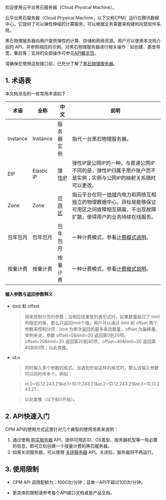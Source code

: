欢迎使用云平台黑石服务器（Cloud Physical Machine）。

云平台黑石服务器（Cloud Physical Machine，以下又称CPM）运行在腾讯数据中心，它提供了可以弹性伸缩的计算服务，可以根据业务需要来构建和托管软件系统。

黑石物理服务器向用户提供弹性的计算、存储和网络资源。用户可以使用本文档介绍的 API，并参照相应的示例，对黑石物理服务器进行相关操作：如创建、更改带宽、重启等；支持的全部操作可参见[API概览页](/doc/api/456/6632)。

请确保在使用这些接口前，已充分了解了[黑石物理服务器](/document/product/386/7031)。


## 1. 术语表
本文档涉及的一些常用术语如下：

| 术语 | 全称  | 中文 | 说明 |
|---------|---------|---------|---------|
| Instance | Instance |服务器实例|指代一台黑石物理服务器。
| EIP | Elastic IP | [弹性IP](http://tcecqpoc.fsphere.cn/doc/product/213/%E5%BC%B9%E6%80%A7%E5%85%AC%E7%BD%91IP%EF%BC%88EIP%EF%BC%89#1.-eip.E7.AE.80.E4.BB.8B) | 弹性IP是公网IP的一种。与普通公网IP不同的是，弹性IP归属于用户账户而不是实例；实例与公网IP的映射关系随时可以更改。 |
| Zone | Zone | [可用区](http://tcecqpoc.fsphere.cn/doc/product/213/497#2.-.E5.8F.AF.E7.94.A8.E5.8C.BA) | 指云平台在同一[地域](http://tcecqpoc.fsphere.cn/doc/product/213/497#1.-.E5.9C.B0.E5.9F.9F)内电力和网络互相独立的物理数据中心。目标是能够保证可用区之间故障相互隔离，不出现故障扩散，使得用户的业务持续在线服务。 |
|包年包月 | 包年包月 | 包年包月 |	一种计费模式，参看[计费模式说明](http://tcecqpoc.fsphere.cn/doc/product/213/2180#1.-.E5.8C.85.E5.B9.B4.E5.8C.85.E6.9C.88)。|
|按量计费| 按量计费 | 按量计费 |	一种计费模式，参看[计费模式说明](http://tcecqpoc.fsphere.cn/doc/product/213/2180#2.-.E6.8C.89.E9.87.8F.E8.AE.A1.E8.B4.B9)。|

#### 输入参数与返回参数释义
* limit 和 offset

	>用来控制分页的参数；当相应结果是列表形式时，如果数量超过了 limit 所限定的值，那么只返回limit个值。用户可以通过 limit 和 offset 两个参数来控制分页：limit 为单次返回的最多条目数量，offset 为偏移量。
	>举例来说，参数 offset=0&limit=20 返回第0到20项，offset=20&limit=20 返回第20到40项，offset=40&limit=20 返回第40到60项；以此类推。
	
* id.n

	>同时输入多个参数的格式。当遇到形如这样的格式时，那么该输入参数可以同时传多个。例如：
	
	> id.0=10.12.243.21&id.1=10.11.243.21&id.2=10.12.243.21&id.3=10.13.243.21...
	
	> 以此类推（以下标0开始）。


## 2. API快速入门

CPM API的使用方式这里针对几个典型的使用场景来说明：

1. 通过使用 [购买服务器](/doc/api/456/6638) API，提供可用区ID、OS类型、服务器机型等一些必要的信息，即可立刻创建一个按量计费的黑石服务器。
2. 如需关闭服务器，可以使用 [关闭服务器](/doc/api/456/6639) API。关闭后，服务器将不再运行。


## 3. 使用限制 
* CPM API 调用配额为：1000次/分钟；且单一API不超过100次/分钟。

* 更具体的限制请参考每个API接口文档或是产品文档。



